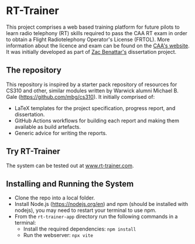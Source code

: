 # RT-Trainer
This project comprises a web based training platform for future pilots to learn radio telephony (RT) skills required to pass the CAA RT exam in order to obtain a Flight Radiotelephony Operator's License (FRTOL). More information about the licence and exam can be found on the [CAA's website](https://www.caa.co.uk/general-aviation/pilot-licences/flight-radio-telephony-operator-licence/). It was initially developed as part of [Zac Benattar's](https://github.com/Zac-Benattar) dissertation project.
## The repository
This repository is inspired by a starter pack repository of resources for CS310 and other, similar modules written by Warwick alumni Michael B. Gale (https://github.com/mbg/cs310). It initially comprised of:
- LaTeX templates for the project specification, progress report, and dissertation.
- GitHub Actions workflows for building each report and making them available as build artefacts.
- Generic advice for writing the reports.
## Try RT-Trainer
The system can be tested out at www.rt-trainer.com.
## Installing and Running the System
- Clone the repo into a local folder.
- Install Node.js (https://nodejs.org/en) and npm (should be installed with nodejs), you may need to restart your terminal to use
npm.
- From the `rt-trainer-app` directory run the following commands in a terminal:
	- Install the required dependencies: `npm install`
	- Run the webserver: `npx vite` 
